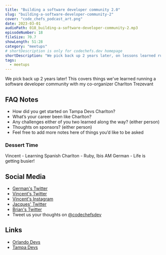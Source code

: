 ```yaml
---
title: "Building a software developer community 2.0"
slug: "building-a-software-developer-community-2"
cover: "code_chefs_podcast_art.png"
date: 2023-03-01
audioPath: 018_building-a-software-developer-community-2.mp3
episodeNumber: 18
fileSize: 70.7
showLength: 51:28
category: "meetups"
# shortDescription is only for codechefs.dev homepage
shortDescription: "We pick back up 2 years later, on lessons learned running a local software developer community in Tampa, FL!"
tags:
  - meetups
---
```


We pick back up 2 years later! This covers things we've learned running a software developer community with my co-organizer Charlton Trezevant

## FAQ Notes

- How did you get started on Tampa Devs Charlton?
- What’s your career been like Charlton?
- Any challenges either of you two learned along the way? (either person)
- Thoughts on sponsors? (either person)
- Feel free to add more notes here of things you’d like to be asked

### Dessert Time

Vincent - Learning Spanish
Charlton - Ruby, Ibis AM
German - Life is getting busier! 

## Social Media

- [German's Twitter](https://twitter.com/germangamgon)
- [Vincent's Twitter](https://twitter.com/vincentntang)
- [Vincent's Instagram](https://instagram.com/vincentntang)
- [Jacques' Twitter](https://twitter.com/JacquesKFu)
- [Brian's Twitter](https://twitter.com/remotesynth)
- Tweet us your thoughts on [@codechefsdev](https://twitter.com/codechefsdev)

## Links

- [Orlando Devs](Orlandodevs.com)
- [Tampa Devs](Tampadevs.com)
